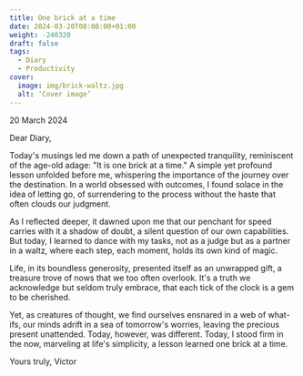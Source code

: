 ```yaml
---
title: One brick at a time
date: 2024-03-20T08:08:00+01:00
weight: -240320
draft: false
tags:
  - Diary
  - Productivity
cover:
  image: img/brick-waltz.jpg
  alt: ‘Cover image’
---
```


20 March 2024 

Dear Diary,

Today's musings led me down a path of unexpected tranquility, reminiscent of the age-old adage: "It is one brick at a time." A simple yet profound lesson unfolded before me, whispering the importance of the journey over the destination. In a world obsessed with outcomes, I found solace in the idea of letting go, of surrendering to the process without the haste that often clouds our judgment.

As I reflected deeper, it dawned upon me that our penchant for speed carries with it a shadow of doubt, a silent question of our own capabilities. But today, I learned to dance with my tasks, not as a judge but as a partner in a waltz, where each step, each moment, holds its own kind of magic.

Life, in its boundless generosity, presented itself as an unwrapped gift, a treasure trove of nows that we too often overlook. It's a truth we acknowledge but seldom truly embrace, that each tick of the clock is a gem to be cherished.

Yet, as creatures of thought, we find ourselves ensnared in a web of what-ifs, our minds adrift in a sea of tomorrow's worries, leaving the precious present unattended. Today, however, was different. Today, I stood firm in the now, marveling at life's simplicity, a lesson learned one brick at a time.

Yours truly,
Victor


